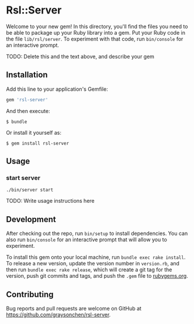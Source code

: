 # Rsl::Server

Welcome to your new gem! In this directory, you'll find the files you need to be able to package up your Ruby library into a gem. Put your Ruby code in the file `lib/rsl/server`. To experiment with that code, run `bin/console` for an interactive prompt.

TODO: Delete this and the text above, and describe your gem

## Installation

Add this line to your application's Gemfile:

```ruby
gem 'rsl-server'
```

And then execute:

    $ bundle

Or install it yourself as:

    $ gem install rsl-server

## Usage

### start server
```
./bin/server start
```

TODO: Write usage instructions here

## Development

After checking out the repo, run `bin/setup` to install dependencies. You can also run `bin/console` for an interactive prompt that will allow you to experiment.

To install this gem onto your local machine, run `bundle exec rake install`. To release a new version, update the version number in `version.rb`, and then run `bundle exec rake release`, which will create a git tag for the version, push git commits and tags, and push the `.gem` file to [rubygems.org](https://rubygems.org).

## Contributing

Bug reports and pull requests are welcome on GitHub at https://github.com/graysonchen/rsl-server.

